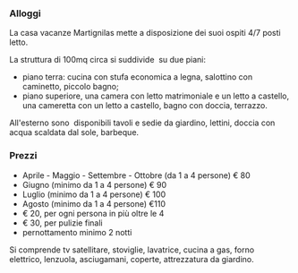 ### Alloggi

La casa vacanze Martignilas mette a disposizione dei suoi ospiti 4/7 posti letto.

La struttura di 100mq circa si suddivide  su due piani:

* piano terra: cucina con stufa economica a legna, salottino con caminetto, piccolo bagno;
* piano superiore, una camera con letto matrimoniale e un letto a castello, una cameretta con un letto a castello, bagno con doccia, terrazzo.

All'esterno sono  disponibili tavoli e sedie da giardino, lettini, doccia con acqua scaldata dal sole, barbeque.

### Prezzi

* Aprile - Maggio - Settembre - Ottobre (da 1 a 4 persone) € 80
* Giugno (minimo da 1 a 4 persone) € 90
* Luglio  (minimo da 1 a  4 persone) € 100
* Agosto (minimo da 1 a 4 persone) €110
* € 20, per ogni persona in più oltre le 4 
* € 30, per pulizie finali
* pernottamento minimo 2 notti

Si comprende tv satellitare, stoviglie, lavatrice, cucina a gas, forno elettrico, lenzuola, asciugamani, coperte, attrezzatura da giardino.
